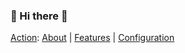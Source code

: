 ### 👋 Hi there :book:

[Action](https://github.com/marketplace/actions/check-spelling): [About](https://github.com/check-spelling/check-spelling/wiki) | [Features](https://github.com/check-spelling/check-spelling/wiki/Showcase) | [Configuration](https://github.com/check-spelling/check-spelling/wiki/Configuration)
